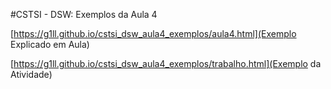 #CSTSI - DSW: Exemplos da Aula 4

[https://g1ll.github.io/cstsi_dsw_aula4_exemplos/aula4.html](Exemplo Explicado em Aula)

[https://g1ll.github.io/cstsi_dsw_aula4_exemplos/trabalho.html](Exemplo da Atividade)

